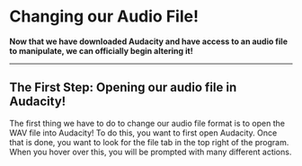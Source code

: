 # Changing our Audio File!
**Now that we have downloaded Audacity and have access to an audio file to manipulate, we can officially begin altering it!**
***
## The First Step: Opening our audio file in Audacity!
The first thing we have to do to change our audio file format is to open the WAV file into Audacity!
To do this, you want to first open Audacity. Once that is done, you want to look for the file tab in the top right of the program. When you hover over this, you will be prompted with many different actions. 
